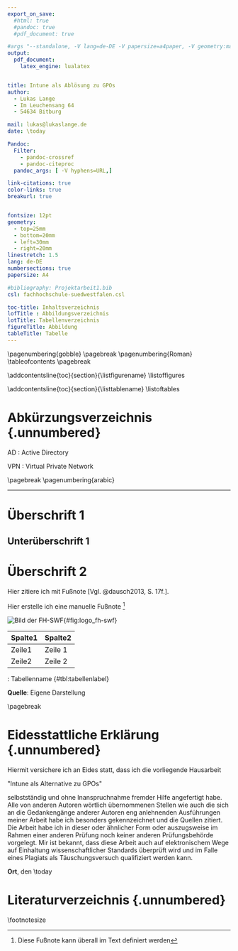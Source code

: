 ```yaml
---
export_on_save:
  #html: true
  #pandoc: true
  #pdf_document: true

#args "--standalone, -V lang=de-DE -V papersize=a4paper, -V geometry:margin=3cm, -V lang=de-DE, -V fontsize=12pt, -V breakurl, -V hyphens=URL, -V colorlinks, "
output:
  pdf_document:
    latex_engine: lualatex


title: Intune als Ablösung zu GPOs
author:
  - Lukas Lange
  - Im Leuchensang 64
  - 54634 Bitburg

mail: lukas@lukaslange.de
date: \today

Pandoc:
  Filter:
    - pandoc-crossref
    - pandoc-citeproc
  pandoc_args: [ -V hyphens=URL,]

link-citations: true
color-links: true
breakurl: true


fontsize: 12pt
geometry:
  - top=25mm
  - bottom=20mm
  - left=30mm
  - right=20mm
linestretch: 1.5
lang: de-DE
numbersections: true
papersize: A4

#bibliography: Projektarbeit1.bib
csl: fachhochschule-suedwestfalen.csl

toc-title: Inhaltsverzeichnis
lofTitle : Abbildungsverzeichnis
lotTitle: Tabellenverzeichnis
figureTitle: Abbildung
tableTitle: Tabelle
---
```


\pagenumbering{gobble}
\pagebreak
\pagenumbering{Roman}
\tableofcontents
\pagebreak

\addcontentsline{toc}{section}{\listfigurename}
\listoffigures

\addcontentsline{toc}{section}{\listtablename}
\listoftables


# Abkürzungsverzeichnis {.unnumbered}

AD
: Active Directory

VPN
: Virtual Private Network

\pagebreak
\pagenumbering{arabic}

<!--

Editor: Atom.io
Packages für Atom:
- language-markdown
- markdown-preview-enhanced
- markdown-writer
- tool-bar-markdown-writer
- atom-latex

Converter: pandoc.org
Einstellungen in markdown-preview-enhanced:
- use pandoc parser
- pandoc arguments: --css="C:\Users\lukas.lange\.atom\packages\markdown-preview-enhanced\node_modules\@shd101wyy\mume\styles\preview_theme\github-light.css", --standalone

http://www.weinelt.de/latex/
https://pandoc.org/MANUAL.html#citations

## Beispiele
### Tabellen
Table labels

a   b   c
--- --- ---
1   2   3
4   5   6

: Tabelle des ABCs {#tbl:TabelleABC}

### Bilder
![Bildbeispiel[^eigene-darstellung]](Bilder\001_mac.png)

![Bild von einem Himmel](DATEI.xxx){#fig:Himmel}

Verweis auf eine Abbildung (s. [@fig:Himmel])

### Fußnoten
[^meine]

[^deine]

### Linksammlung
 Linksammlung
[wikipedia-galaxie]: https://en.wikipedia.org/wiki/Galaxy#/media/File:NGC_4414_(NASA-med).jpg

Verweis auf Link

<!-- Fußnoten
[^eigene-darstellung]: Eigene Darstellung
[^wikipedia-galaxie]: [Wikipedia.org][wikipedia-galaxie]
[^meine]: Fußnote 1
[^deine]: Fußnote 2
-->

____


# Überschrift 1

## Unterüberschrift 1

# Überschrift 2

Hier zitiere ich mit Fußnote [Vgl. @dausch2013, S. 17f.].

Hier erstelle ich eine manuelle Fußnote [^Fußnotenname]

[^Fußnotenname]: Diese Fußnote kann überall im Text definiert werden


![Bild der FH-SWF](https://www.fh-swf.de/media/_tech__fhswf/layout__fhswf/images__fhswf/Logo.png){#fig:logo_fh-swf}


Spalte1 | Spalte2
--------|--------
Zeile1  | Zeile 1
Zeile2  | Zeile 2

: Tabellenname {#tbl:tabellenlabel}

**Quelle**: Eigene Darstellung


\pagebreak

# Eidesstattliche Erklärung {.unnumbered}
Hiermit versichere ich an Eides statt, dass ich die vorliegende Hausarbeit

"Intune als Alternative zu GPOs"

selbstständig und ohne Inanspruchnahme fremder Hilfe angefertigt habe. Alle von anderen Autoren wörtlich übernommenen Stellen wie auch die sich an die Gedankengänge anderer Autoren
eng anlehnenden Ausführungen meiner Arbeit habe ich besonders gekennzeichnet und die
Quellen zitiert.
Die Arbeit habe ich in dieser oder ähnlicher Form oder auszugsweise im Rahmen einer anderen
Prüfung noch keiner anderen Prüfungsbehörde vorgelegt.
Mir ist bekannt, dass diese Arbeit auch auf elektronischem Wege auf Einhaltung wissenschaftlicher Standards überprüft wird und im Falle eines Plagiats als Täuschungsversuch qualifiziert
werden kann.

**Ort**, den \today


# Literaturverzeichnis {.unnumbered}

\footnotesize
